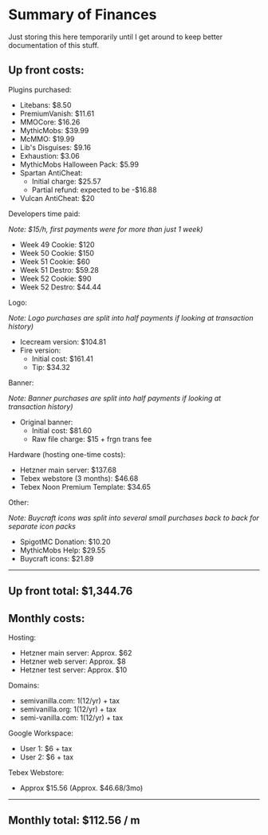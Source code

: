 # Summary of Finances

Just storing this here temporarily until I get around to keep better documentation of this stuff.

## Up front costs:

Plugins purchased:
- Litebans: $8.50
- PremiumVanish: $11.61
- MMOCore: $16.26
- MythicMobs: $39.99
- McMMO: $19.99
- Lib's Disguises: $9.16
- Exhaustion: $3.06
- MythicMobs Halloween Pack: $5.99
- Spartan AntiCheat:
    - Initial charge: $25.57
    - Partial refund: expected to be -$16.88
- Vulcan AntiCheat: $20

Developers time paid:

_Note: $15/h, first payments were for more than just 1 week)_
- Week 49 Cookie: $120
- Week 50 Cookie: $150
- Week 51 Cookie: $60
- Week 51 Destro: $59.28
- Week 52 Cookie: $90
- Week 52 Destro: $44.44

Logo:

_Note: Logo purchases are split into half payments if looking at transaction history)_
- Icecream version: $104.81
- Fire version:
    - Initial cost: $161.41
    - Tip: $34.32

Banner:

_Note: Banner purchases are split into half payments if looking at transaction history)_
- Original banner:
    - Initial cost: $81.60
    - Raw file charge: $15 + frgn trans fee

Hardware (hosting one-time costs):
- Hetzner main server: $137.68
- Tebex webstore (3 months): $46.68
- Tebex Noon Premium Template: $34.65

Other:

_Note: Buycraft icons was split into several small purchases back to back for separate icon packs_
- SpigotMC Donation: $10.20
- MythicMobs Help: $29.55
- Buycraft icons: $21.89

-------------------------------
Up front total: $1,344.76
-------------------------------

## Monthly costs:

Hosting:
- Hetzner main server: Approx. $62
- Hetzner web server: Approx.  $8
- Hetzner test server: Approx. $10

Domains:
- semivanilla.com: $1 ($12/yr) + tax
- semivanilla.org: $1 ($12/yr) + tax
- semi-vanilla.com: $1 ($12/yr) + tax

Google Workspace: 
- User 1: $6 + tax
- User 2: $6 + tax

Tebex Webstore:
- Approx $15.56 (Approx. $46.68/3mo)

-------------------------------
Monthly total: $112.56 / m 
-------------------------------
